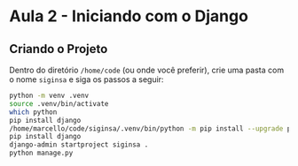 # Aula 2 - Iniciando com o Django

## Criando o Projeto

Dentro do diretório `/home/code` (ou onde você preferir), crie uma pasta com o nome `siginsa` e siga os passos a seguir:

```bash
python -m venv .venv
source .venv/bin/activate
which python
pip install django
/home/marcello/code/siginsa/.venv/bin/python -m pip install --upgrade pip
pip install django
django-admin startproject siginsa .
python manage.py
```
